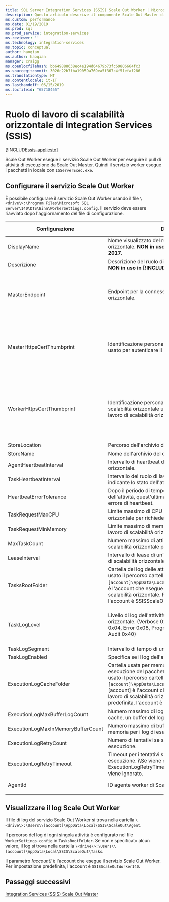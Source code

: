 ```yaml
---
title: SQL Server Integration Services (SSIS) Scale Out Worker | Microsoft Docs
description: Questo articolo descrive il componente Scale Out Master di SSIS Scale Out
ms.custom: performance
ms.date: 01/19/2019
ms.prod: sql
ms.prod_service: integration-services
ms.reviewer: ''
ms.technology: integration-services
ms.topic: conceptual
author: haoqian
ms.author: haoqian
manager: craigg
ms.openlocfilehash: bb649888638ec4e194d64679b73fc69806664fc3
ms.sourcegitcommit: 3026c22b7fba19059a769ea5f367c4f51efaf286
ms.translationtype: HT
ms.contentlocale: it-IT
ms.lasthandoff: 06/15/2019
ms.locfileid: "65718465"
---
```

# <a name="integration-services-ssis-scale-out-worker"></a>Ruolo di lavoro di scalabilità orizzontale di Integration Services (SSIS)

[!INCLUDE[ssis-appliesto](../../includes/ssis-appliesto-ssvrpluslinux-asdb-asdw-xxx.md)]



Scale Out Worker esegue il servizio Scale Out Worker per eseguire il pull di attività di esecuzione da Scale Out Master. Quindi il servizio worker esegue i pacchetti in locale con `ISServerExec.exe`.

## <a name="configure-the-scale-out-worker-service"></a>Configurare il servizio Scale Out Worker
È possibile configurare il servizio Scale Out Worker usando il file `\<drive\>:\Program Files\Microsoft SQL Server\140\DTS\Binn\WorkerSettings.config`. Il servizio deve essere riavviato dopo l'aggiornamento del file di configurazione.

|Configurazione  |Descrizione  |Valore predefinito|
|---------|---------|---------|
|DisplayName|Nome visualizzato del ruolo di lavoro di scalabilità orizzontale. **NON in uso in [!INCLUDE[ssNoVersion_md](../../includes/ssnoversion-md.md)] 2017.**|Nome computer|
|Descrizione|Descrizione del ruolo di lavoro di scalabilità orizzontale. **NON in uso in [!INCLUDE[ssNoVersion_md](../../includes/ssnoversion-md.md)] 2017.**|Vuoto|
|MasterEndpoint|Endpoint per la connessione al master di scalabilità orizzontale.|Endpoint impostato durante l'installazione del ruolo di lavoro di scalabilità orizzontale|
|MasterHttpsCertThumbprint|Identificazione personale del certificato SSL del client usato per autenticare il master di scalabilità orizzontale|Identificazione personale del certificato client specificato durante l'installazione del ruolo di lavoro di scalabilità orizzontale.|
|WorkerHttpsCertThumbprint|Identificazione personale del certificato del master di scalabilità orizzontale usato per autenticare il ruolo di lavoro di scalabilità orizzontale.|Identificazione personale di un certificato creato e installato automaticamente durante l'installazione del ruolo di lavoro di scalabilità orizzontale|
|StoreLocation|Percorso dell'archivio del certificato del ruolo di lavoro.|LocalMachine|
|StoreName|Nome dell'archivio del certificato del ruolo di lavoro.|My|
|AgentHeartbeatInterval|Intervallo di heartbeat del ruolo di lavoro di scalabilità orizzontale.|00:01:00|
|TaskHeartbeatInterval|Intervallo del ruolo di lavoro di scalabilità orizzontale indicante lo stato dell'attività.|00:00:10|
|HeartbeatErrorTolerance|Dopo il periodo di tempo definito dall'ultimo heartbeat dell'attività, quest'ultima viene terminata se si riceve un errore di heartbeat.|00:10:00|
|TaskRequestMaxCPU|Limite massimo di CPU per il ruolo di lavoro di scalabilità orizzontale per richiedere attività.|70.0|
|TaskRequestMinMemory|Limite massimo di memoria espressa in MB per il ruolo di lavoro di scalabilità orizzontale per richiedere attività.|100.0|
|MaxTaskCount|Numero massimo di attività che il ruolo di lavoro di scalabilità orizzontale può gestire.|10|
|LeaseInterval|Intervallo di lease di un'attività gestito dal ruolo di lavoro di scalabilità orizzontale.|00:01:00|
|TasksRootFolder|Cartella dei log delle attività. Se il valore è vuoto, viene usato il percorso cartella `\<drive\>:\Users\[account]\AppData\Local\SSIS\Cluster\Tasks`. [account] è l'account che esegue il servizio Ruolo di lavoro di scalabilità orizzontale. Per impostazione predefinita, l'account è SSISScaleOutWorker140.|Vuoto|
|TaskLogLevel|Livello di log dell'attività del ruolo di lavoro di scalabilità orizzontale. (Verbose 0x01, Information 0x02, Warning 0x04, Error 0x08, Progress 0x10, CriticalError 0x20, Audit 0x40)|126 (Information, Warning, Error, Progress, CriticalError, Audit)|
|TaskLogSegment|Intervallo di tempo di un file di log dell'attività.|00:00:00|
|TaskLogEnabled|Specifica se il log dell'attività è abilitato.|true|
|ExecutionLogCacheFolder|Cartella usata per memorizzare nella cache il log di esecuzione del pacchetto. Se il valore è vuoto, viene usato il percorso cartella `\<drive\>:\Users\[account]\AppData\Local\SSIS\Cluster\Agent\ELogCache`. [account] è l'account che esegue il servizio Ruolo di lavoro di scalabilità orizzontale. Per impostazione predefinita, l'account è SSISScaleOutWorker140.|Vuoto|
|ExecutionLogMaxBufferLogCount|Numero massimo di log di esecuzione memorizzati nella cache, un buffer del log di esecuzione in memoria.|10000|
|ExecutionLogMaxInMemoryBufferCount|Numero massimo di buffer del log di esecuzione in memoria per i log di esecuzione.|10|
|ExecutionLogRetryCount|Numero di tentativi se si verifica un errore del log di esecuzione.|3|
|ExecutionLogRetryTimeout|Timeout per i tentativi se si verifica un errore del log di esecuzione. i\Se viene raggiunto ExecutionLogRetryTimeout, ExecutionLogRetryCount viene ignorato. |7.00:00:00 (7 giorni)|
|AgentId|ID agente worker di Scale Out Worker|Generato automaticamente|
||||    

## <a name="view-the-scale-out-worker-log"></a>Visualizzare il log Scale Out Worker
Il file di log del servizio Scale Out Worker si trova nella cartella `\<drive\>:\Users\\[account]\AppData\Local\SSIS\ScaleOut\Agent`.

Il percorso del log di ogni singola attività è configurato nel file `WorkerSettings.config` in `TasksRootFolder`. Se non è specificato alcun valore, il log si trova nella cartella `\<drive\>:\Users\\[account]\AppData\Local\SSIS\ScaleOut\Tasks`. 

Il parametro *[account]* è l'account che esegue il servizio Scale Out Worker. Per impostazione predefinita, l'account è `SSISScaleOutWorker140`.

## <a name="next-steps"></a>Passaggi successivi
[Integration Services (SSIS) Scale Out Master](integration-services-ssis-scale-out-master.md)
